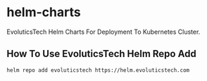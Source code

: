 # helm-charts
EvoluticsTech Helm Charts For Deployment To Kubernetes Cluster.

## How To Use EvoluticsTech Helm Repo Add
```
helm repo add evoluticstech https://helm.evoluticstech.com
```
